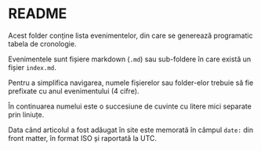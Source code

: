 # README

Acest folder conține lista evenimentelor, din care se generează
programatic tabela de cronologie.

Evenimentele sunt fișiere markdown
(`.md`) sau sub-foldere în care există un fișier `index.md`.

Pentru a simplifica navigarea, numele fișierelor sau folder-elor
trebuie să fie prefixate cu
anul evenimentului (4 cifre).

În continuarea numelui este o succesiune de cuvinte cu
litere mici separate prin liniuțe.

Data când articolul a fost adăugat în site
este memorată în câmpul `date:` din front matter,
în format ISO și raportată la UTC.
